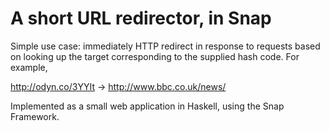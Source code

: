 A short URL redirector, in Snap
===============================

Simple use case: immediately HTTP redirect in response to requests based on
looking up the target corresponding to the supplied hash code. For example,

<http://odyn.co/3YYIt>  →  <http://www.bbc.co.uk/news/>

Implemented as a small web application in Haskell, using the Snap Framework.
